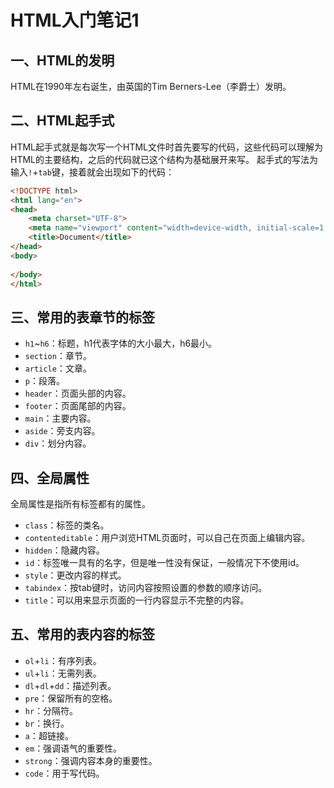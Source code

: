 # HTML入门笔记1

## 一、HTML的发明
HTML在1990年左右诞生，由英国的Tim Berners-Lee（李爵士）发明。

## 二、HTML起手式
HTML起手式就是每次写一个HTML文件时首先要写的代码，这些代码可以理解为HTML的主要结构，之后的代码就已这个结构为基础展开来写。
起手式的写法为输入`!`+`tab`键，接着就会出现如下的代码：
```html
<!DOCTYPE html>
<html lang="en">
<head>
    <meta charset="UTF-8">
    <meta name="viewport" content="width=device-width, initial-scale=1.0">
    <title>Document</title>
</head>
<body>
    
</body>
</html>
```

## 三、常用的表章节的标签
* `h1`~`h6`：标题，h1代表字体的大小最大，h6最小。
* `section`：章节。
* `article`：文章。
* `p`：段落。
* `header`：页面头部的内容。
* `footer`：页面尾部的内容。
* `main`：主要内容。
* `aside`：旁支内容。
* `div`：划分内容。

## 四、全局属性
全局属性是指所有标签都有的属性。
* `class`：标签的类名。
* `contenteditable`：用户浏览HTML页面时，可以自己在页面上编辑内容。
* `hidden`：隐藏内容。
* `id`：标签唯一具有的名字，但是唯一性没有保证，一般情况下不使用id。
* `style`：更改内容的样式。
* `tabindex`：按tab键时，访问内容按照设置的参数的顺序访问。
* `title`：可以用来显示页面的一行内容显示不完整的内容。

## 五、常用的表内容的标签
* `ol`+`li`：有序列表。
* `ul`+`li`：无需列表。
* `dl`+`dl`+`dd`：描述列表。
* `pre`：保留所有的空格。
* `hr`：分隔符。
* `br`：换行。
* `a`：超链接。
* `em`：强调语气的重要性。
* `strong`：强调内容本身的重要性。
* `code`：用于写代码。
